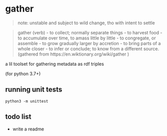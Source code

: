 # gather
> note: unstable and subject to wild change, tho with intent to settle

<blockquote>
gather (verb)
    - to collect; normally separate things
        - to harvest food
        - to accumulate over time, to amass little by little
        - to congregate, or assemble
        - to grow gradually larger by accretion
    - to bring parts of a whole closer
    - to infer or conclude; to know from a different source.
(gathered from https://en.wiktionary.org/wiki/gather )
</blockquote>

a lil toolset for gathering metadata as rdf triples

(for python 3.7+)

## running unit tests
`python3 -m unittest`

## todo list
- write a readme
